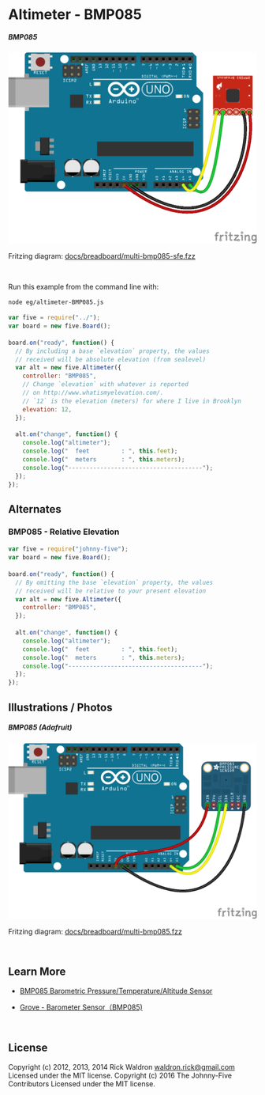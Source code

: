 <!--remove-start-->

# Altimeter - BMP085

<!--remove-end-->






##### BMP085



![docs/breadboard/multi-bmp085-sfe.png](breadboard/multi-bmp085-sfe.png)<br>

Fritzing diagram: [docs/breadboard/multi-bmp085-sfe.fzz](breadboard/multi-bmp085-sfe.fzz)

&nbsp;




Run this example from the command line with:
```bash
node eg/altimeter-BMP085.js
```


```javascript
var five = require("../");
var board = new five.Board();

board.on("ready", function() {
  // By including a base `elevation` property, the values
  // received will be absolute elevation (from sealevel)
  var alt = new five.Altimeter({
    controller: "BMP085",
    // Change `elevation` with whatever is reported
    // on http://www.whatismyelevation.com/.
    // `12` is the elevation (meters) for where I live in Brooklyn
    elevation: 12,
  });

  alt.on("change", function() {
    console.log("altimeter");
    console.log("  feet         : ", this.feet);
    console.log("  meters       : ", this.meters);
    console.log("--------------------------------------");
  });
});

```

## Alternates


### BMP085 - Relative Elevation



```javascript
var five = require("johnny-five");
var board = new five.Board();

board.on("ready", function() {
  // By omitting the base `elevation` property, the values
  // received will be relative to your present elevation
  var alt = new five.Altimeter({
    controller: "BMP085",
  });

  alt.on("change", function() {
    console.log("altimeter");
    console.log("  feet         : ", this.feet);
    console.log("  meters       : ", this.meters);
    console.log("--------------------------------------");
  });
});

```



## Illustrations / Photos


##### BMP085 (Adafruit)



![docs/breadboard/multi-bmp085.png](breadboard/multi-bmp085.png)<br>

Fritzing diagram: [docs/breadboard/multi-bmp085.fzz](breadboard/multi-bmp085.fzz)

&nbsp;






## Learn More

- [BMP085 Barometric Pressure/Temperature/Altitude Sensor](https://www.adafruit.com/products/391)

- [Grove - Barometer Sensor（BMP085)](http://www.seeedstudio.com/depot/grove-barometer-sensor-p-1199.html)

&nbsp;

<!--remove-start-->

## License
Copyright (c) 2012, 2013, 2014 Rick Waldron <waldron.rick@gmail.com>
Licensed under the MIT license.
Copyright (c) 2016 The Johnny-Five Contributors
Licensed under the MIT license.

<!--remove-end-->
